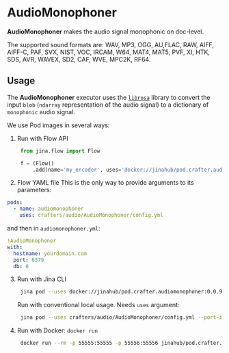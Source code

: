 # AudioMonophoner

**AudioMonophoner** makes the audio signal monophonic on doc-level.

The supported sound formats are:
WAV, MP3, OGG, AU,FLAC, RAW, AIFF, AIFF-C, PAF, SVX, NIST, VOC, IRCAM, W64, MAT4, MAT5, PVF, XI, HTK, SDS, AVR, WAVEX, SD2, CAF, WVE, MPC2K, RF64.

## Usage

The **AudioMonophoner** executor uses the [`librosa`](https://github.com/librosa/librosa)  library to convert the input `blob` (`ndarray` representation of the audio signal) to a dictionary of `monophonic` audio signal. 

We use Pod images in several ways:
   
1. Run with Flow API
   ```python
    from jina.flow import Flow

    f = (Flow()
        .add(name='my_encoder', uses='docker://jinahub/pod.crafter.audiomonophoner:0.0.9-1.0.1', port_in=55555, port_out=55556))
    ```
 
 2. Flow YAML file
  This is the only way to provide arguments to its parameters:

  ```yaml
  pods:
    - name: audiomonophoner
      uses: crafters/audio/AudioMonophoner/config.yml
  ```

  and then in `audiomonophoner.yml`:
  ```yaml
  !AudioMonophoner
  with:
    hostname: yourdomain.com
    port: 6379
    db: 0
  ```

3. Run with Jina CLI
   ```bash
    jina pod --uses docker://jinahub/pod.crafter.audiomonophoner:0.0.9-1.0.1 --port-in 55555 --port-out 55556
    ```
    
   Run with conventional local usage. Needs `uses` argument:
   ```bash
    jina pod --uses crafters/audio/AudioMonophoner/config.yml --port-in 55555 --port-out 55556
   ```
   
4. Run with Docker: `docker run`
   ```bash
    docker run --rm -p 55555:55555 -p 55556:55556 jinahub/pod.crafter.audiomonophoner:0.0.9-1.0.1 --port-in 55555 --port-out 55556
    ```
 
